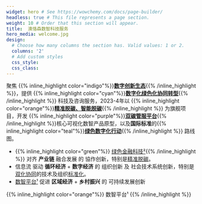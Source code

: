 ```yaml
---
widget: hero # See https://wowchemy.com/docs/page-builder/
headless: true # This file represents a page section.
weight: 10 # Order that this section will appear.
title:  澳恪森数智科技服务
hero_media: welcome.jpg
design:
  # Choose how many columns the section has. Valid values: 1 or 2.
  columns: '2'
  # Add custom styles
  css_style: 
  css_class: 
---
```


聚焦 {{% inline_highlight color="indigo"%}}**[数字创新生态](about/数字创新生态)**{{% /inline_highlight %}}，提供 {{% inline_highlight color="cyan"%}}**[数字化绿色化协同转型](about/数字化绿色化协同转型)**{{% /inline_highlight %}} 科技及咨询服务，2023-4年以 {{% inline_highlight color="orange"%}}**[精准脱碳、智能脱碳](about/精准脱碳)**{{% /inline_highlight %}} 为旗舰项目，开发 {{% inline_highlight color="purple"%}}**[双碳管服平台](about/双碳管服平台)**{{% /inline_highlight %}}核心可视化数智产品原型，以及**国际标准**的{{% inline_highlight color="teal"%}}**[绿色数字化行动](about/绿色数字化行动)**{{% /inline_highlight %}} 路线图。

<!--
<small class="text-muted">聚焦</small>
<span class="highlight-container highlight-yellow"><span class="highlight"><a href="#脚注">数智平台¹</a></span></span>
 与 
 <span class="highlight-container highlight-green"><span class="highlight"><a href="#脚注">绿色金融科技²</a></span></span>
 的 
<span class="highlight-container highlight-fushia"><span class="highlight"><a href="#脚注">设计创新³</a></span></span>

<small class="text-muted"> 提供  </small>信息咨询<small class="text-muted">  及  </small>设计<small class="text-muted"> 服务，包括如何</small>***设计*** ：

-->

* {{% inline_highlight color="green"%}} [绿色金融科技²](#脚注){{% /inline_highlight %}} 对齐  **产业链** 融合发展 的 協作创新，特别是[精准脱碳](https://oxon8.netlify.app/category/%E7%B2%BE%E5%87%86%E8%84%B1%E7%A2%B3/)。
*  <span class="highlight-container highlight-blue"><span class="highlight">信息流</span></span> 驱动  **循环经济** + **数字经济** 的 组织创新 及 社会技术系统创新，特别是[双化协同](/tag/双化协同数字化绿色化协同转型/)的技术及组织[标准化](/category/标准化/)。
*   <span class="highlight-container highlight-yellow"><span class="highlight"><a href="#脚注"> 数智平台¹</a></span></span> 促进 **区域经济** + **乡村振兴** 的 可持续发展创新

{{% inline_highlight color="orange"%}} 数智平台¹ {{% /inline_highlight %}}
